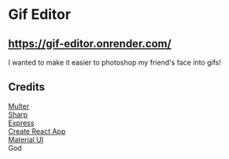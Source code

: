# Gif Editor

## https://gif-editor.onrender.com/

I wanted to make it easier to photoshop my friend's face into gifs!

## Credits

[Multer](https://github.com/expressjs/multer)  
[Sharp](https://sharp.pixelplumbing.com/)  
[Express](https://expressjs.com/)  
[Create React App](https://github.com/facebook/create-react-app)  
[Material UI](https://mui.com/)  
God